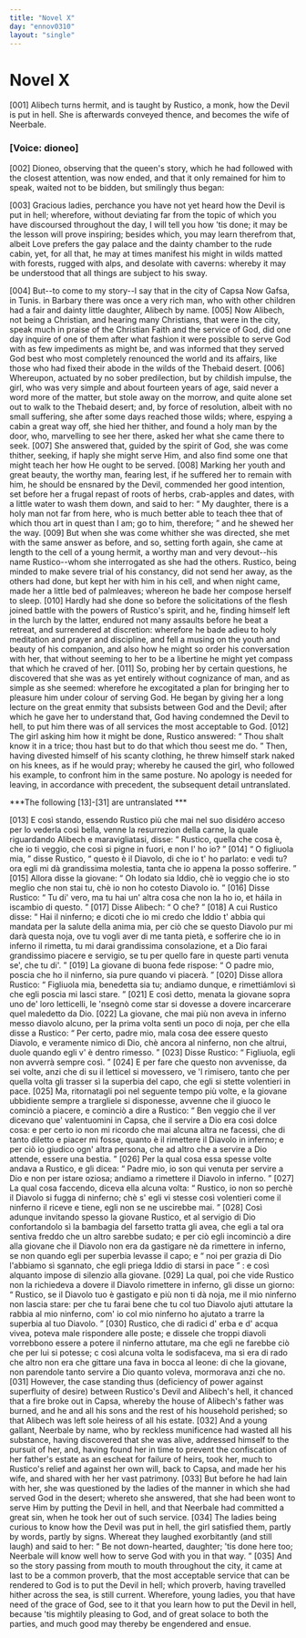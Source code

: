```yaml
---
title: "Novel X"
day: "ennov0310"
layout: "single"
---
```

<div id="nov0310" type="novella" who="dioneo">
 <h1>
  Novel X
 </h1>
 <argument>
  <p>
   <a name="p03100001">
    [001]
   </a>
   Alibech turns hermit, and is taught by Rustico, a monk,
	how the Devil is put in hell. She is afterwards conveyed
	thence, and becomes the wife of Neerbale.
  </p>
 </argument>
 <p>
  <h3>
   [Voice: dioneo]
  </h3>
 </p>
 <div3 type="commentary" who="author">
  <p>
   <a name="p03100002">
    [002]
   </a>
   Dioneo,
   observing that the queen's story, which he had followed
	with the closest attention, was now ended, and that it only remained
	for him to speak, waited not to be bidden, but smilingly thus
	began:
  </p>
 </div3>
 <div3 type="commentary" who="dioneo">
  <p>
   <a name="p03100003">
    [003]
   </a>
   Gracious ladies, perchance you have not yet heard how the
	Devil is put in hell; wherefore, without deviating far from the
	topic of which you have discoursed throughout the day, I will tell
	you how 'tis done; it may be the lesson will prove inspiring; besides
	which, you may learn therefrom that, albeit Love prefers the gay
	palace and the dainty chamber to the rude cabin, yet, for all that,
	he may at times manifest his might in wilds matted with forests,
	rugged with alps, and desolate with caverns: whereby it may be
	understood that all things are subject to his sway.
  </p>
 </div3>
 <p>
  <a name="p03100004">
   [004]
  </a>
  But--to come to
 my story--I say that in the city of Capsa
  <note>
   Now Gafsa, in Tunis.
  </note>
  in Barbary there was once
 a very rich man, who with other children had a fair and dainty little
 daughter, Alibech by name.
  <a name="p03100005">
   [005]
  </a>
  Now Alibech, not being a Christian,
 and hearing many Christians, that were in the city, speak much in
 praise of the Christian Faith and the service of God, did one day
 inquire of one of them after what fashion it were possible to serve
 God with as few impediments as might be, and was informed that
 they served God best who most completely renounced the world and
 its affairs, like those who had fixed their abode in the wilds of the
 Thebaid desert.
  <a name="p03100006">
   [006]
  </a>
  Whereupon, actuated by no sober predilection, but
  by childish impulse, the girl, who was very simple and about fourteen
 years of age, said never a word more of the matter, but stole away
 on the morrow, and quite alone set out to walk to the Thebaid
 desert; and, by force of resolution, albeit with no small suffering, she
 after some days reached those wilds; where, espying a cabin a great
 way off, she hied her thither, and found a holy man by the door,
 who, marvelling to see her there, asked her what she came there to
 seek.
  <a name="p03100007">
   [007]
  </a>
  She answered that, guided by the spirit of God, she was come
 thither, seeking, if haply she might serve Him, and also find some one
 that might teach her how He ought to be served.
  <a name="p03100008">
   [008]
  </a>
  Marking her
 youth and great beauty, the worthy man, fearing lest, if he suffered
 her to remain with him, he should be ensnared by the Devil, commended
 her good intention, set before her a frugal repast of roots of
 herbs, crab-apples and dates, with a little water to wash them down,
 and said to her:
  <q direct="unspecified">
   My daughter, there is a holy man not far from
 here, who is much better able to teach thee that of which thou art in
 quest than I am; go to him, therefore;
  </q>
  and he shewed her the
 way.
  <a name="p03100009">
   [009]
  </a>
  But when she was come whither she was directed, she met
 with the same answer as before, and so, setting forth again, she came
 at length to the cell of a young hermit, a worthy man and very
 devout--his name Rustico--whom she interrogated as she had the
 others. Rustico, being minded to make severe trial of his constancy,
 did not send her away, as the others had done, but kept her with
 him in his cell, and when night came, made her a little bed of palmleaves;
 whereon he bade her compose herself to sleep.
  <a name="p03100010">
   [010]
  </a>
  Hardly had
 she done so before the solicitations of the flesh joined battle with the
 powers of Rustico's spirit, and he, finding himself left in the lurch
 by the latter, endured not many assaults before he beat a retreat, and
 surrendered at discretion: wherefore he bade adieu to holy meditation
 and prayer and discipline, and fell a musing on the youth and beauty
 of his companion, and also how he might so order his conversation
 with her, that without seeming to her to be a libertine he might yet
 compass that which he craved of her.
  <a name="p03100011">
   [011]
  </a>
  So, probing her by certain
 questions, he discovered that she was as yet entirely without cognizance
 of man, and as simple as she seemed: wherefore he excogitated
 a plan for bringing her to pleasure him under colour of serving God.
 He began by giving her a long lecture on the great enmity that
 subsists between God and the Devil; after which he gave her to
  understand that, God having condemned the Devil to hell, to put
 him there was of all services the most acceptable to God.
  <a name="p03100012">
   [012]
  </a>
  The girl
 asking him how it might be done, Rustico answered:
  <q direct="unspecified">
   Thou
 shalt know it in a trice; thou hast but to do that which thou seest me
 do.
  </q>
  Then, having divested himself of his scanty clothing, he threw
 himself stark naked on his knees, as if he would pray; whereby he
 caused the girl, who followed his example, to confront him in the
 same posture.
  <note>
   No apology is needed for leaving, in accordance
 with precedent, the
 subsequent detail untranslated.
  </note>
 </p>
 <p>
  ***The following [13]-[31] are untranslated ***
 </p>
 <p>
  <a name="p03100013">
   [013]
  </a>
  E cos&igrave; stando, essendo Rustico pi&ugrave; che mai nel suo
 disid&eacute;ro acceso per lo vederla cos&igrave; bella, venne la
 resurrezion della
 carne, la quale riguardando Alibech e maravigliatasi, disse:
  <q direct="unspecified">
   Rustico, quella che cosa &egrave;, che io ti veggio, che cos&igrave; si
 pigne in
 fuori, e non l' ho io?
  </q>
  <a name="p03100014">
   [014]
  </a>
  <q direct="unspecified">
   O figliuola mia,
  </q>
  disse Rustico,
  <q direct="unspecified">
   questo
 &egrave;
 il Diavolo, di che io t' ho parlato: e vedi tu? ora egli mi d&agrave;
 grandissima
 molestia, tanta che io appena la posso sofferire.
  </q>
  <a name="p03100015">
   [015]
  </a>
  Allora disse la
 giovane:
  <q direct="unspecified">
   Oh lodato sia Iddio, ch&egrave; io veggio che io sto meglio
 che non stai tu, ch&egrave; io non ho cotesto Diavolo io.
  </q>
  <a name="p03100016">
   [016]
  </a>
  Disse Rustico:
  <q direct="unspecified">
   Tu di' vero, ma tu hai un' altra cosa che non la ho io, et
 h&aacute;ila in iscambio di questo.
  </q>
  <a name="p03100017">
   [017]
  </a>
  Disse Alibech:
  <q direct="unspecified">
   O che?
  </q>
  <a name="p03100018">
   [018]
  </a>
  A cui
 Rustico disse:
  <q direct="unspecified">
   Hai il ninferno; e dicoti che io mi credo che
 Iddio t' abbia qui mandata per la salute della anima mia, per ci&ograve;
 che se questo Diavolo pur mi dar&agrave; questa noja, ove tu vogli aver di
 me tanta piet&agrave;, e sofferire che io in inferno il rimetta, tu mi darai
 grandissima consolazione, et a Dio farai grandissimo piacere e
 servigio, se tu per quello fare in queste parti venuta se', che tu di'.
  </q>
  <a name="p03100019">
   [019]
  </a>
  La giovane di buona fede rispose:
  <q direct="unspecified">
   O padre mio, poscia che ho
 il ninferno, sia pure quando vi piacer&agrave;.
  </q>
  <a name="p03100020">
   [020]
  </a>
  Disse allora Rustico:
  <q direct="unspecified">
   Figliuola mia, benedetta sia tu; andiamo dunque, e rimetti&aacute;mlovi
 s&igrave; che egli poscia mi lasci stare.
  </q>
  <a name="p03100021">
   [021]
  </a>
  E cos&igrave; detto, menata la
 giovane sopra uno de' loro letticelli, le 'nsegn&ograve; come star si dovesse a
 dovere
 incarcerare quel maledetto da Dio.
  <a name="p03100022">
   [022]
  </a>
  La giovane, che mai pi&ugrave; non
 aveva in inferno messo diavolo alcuno, per la prima volta sent&igrave; un
 poco di noja, per che ella disse a Rustico:
  <q direct="unspecified">
   Per certo, padre mio,
 mala cosa dee essere questo Diavolo, e veramente nimico di Dio, ch&egrave;
 ancora al ninferno, non che altrui, duole quando egli v' &egrave; dentro
 rimesso.
  </q>
  <a name="p03100023">
   [023]
  </a>
  Disse Rustico:
  <q direct="unspecified">
   Figliuola, egli non avverr&agrave; sempre
 cos&igrave;.
  </q>
  <a name="p03100024">
   [024]
  </a>
  E per fare che questo non avvenisse, da sei volte, anzi che di su il
 letticel si movessero, ve 'l rimisero, tanto che per quella volta gli
 trasser s&igrave; la superbia del capo, che egli si stette volentieri in
 pace.
  <a name="p03100025">
   [025]
  </a>
  Ma, ritornatagli poi nel seguente tempo pi&ugrave; volte, e la giovane
 ubbidiente
 sempre a trargliele si disponesse, avvenne che il giuoco le cominci&ograve;
 a piacere, e cominci&ograve; a dire a Rustico:
  <q direct="unspecified">
   Ben veggio che il ver
 dicevano que' valentuomini in Capsa, che il servire a Dio era cos&igrave;
 dolce cosa: e per certo io non mi ricordo che mai alcuna altra ne
 facessi, che di tanto diletto e piacer mi fosse, quanto &egrave; il
 rimettere il
 Diavolo in inferno; e per ci&ograve; io giudico ogn' altra persona, che ad
 altro che a servire a Dio attende, essere una bestia.
  </q>
  <a name="p03100026">
   [026]
  </a>
  Per la qual
 cosa essa spesse volte andava a Rustico, e gli dicea:
  <q direct="unspecified">
   Padre mio,
 io son qui venuta per servire a Dio e non per istare oziosa; andiamo
 a rimettere il Diavolo in inferno.
  </q>
  <a name="p03100027">
   [027]
  </a>
  La qual cosa faccendo, diceva
 ella alcuna volta:
  <q direct="unspecified">
   Rustico, io non so perch&egrave; il Diavolo si fugga
 di
 ninferno; ch&egrave; s' egli vi stesse cos&igrave; volentieri come il
 ninferno il
 riceve e tiene, egli non se ne uscirebbe mai.
  </q>
  <a name="p03100028">
   [028]
  </a>
  Cos&igrave; adunque
 invitando
 spesso la giovane Rustico, et al servigio di Dio confortandolo s&igrave; la
 bambagia del farsetto tratta gli avea, che egli a tal ora sentiva freddo
 che un altro sarebbe sudato; e per ci&ograve; egli incominci&ograve; a dire
 alla
 giovane che il Diavolo non era da gastigare n&egrave; da rimettere in
 inferno,
 se non quando egli per superbia levasse il capo; e
  <q direct="unspecified">
   noi per grazia di
 Dio l'abbiamo s&igrave; sgannato, che egli priega Iddio di starsi in
 pace
  </q>
  : e
 cos&igrave; alquanto impose di silenzio alla giovane.
  <a name="p03100029">
   [029]
  </a>
  La qual, poi che vide
 Rustico non la richiedeva a dovere il Diavolo rimettere in inferno,
 gli disse un giorno:
  <q direct="unspecified">
   Rustico, se il Diavolo tuo &egrave; gastigato e
 pi&ugrave; non ti d&agrave; noja, me il mio ninferno non lascia stare: per
 che
 tu farai bene che tu col tuo Diavolo ajuti attutare la rabbia al
 mio ninferno, com' io col mio ninferno ho ajutato a trarre la
 superbia al tuo Diavolo.
  </q>
  <a name="p03100030">
   [030]
  </a>
  Rustico, che di radici d' erba e d' acqua
 vivea, poteva male rispondere alle poste; e dissele che troppi diavoli
 vorrebbono essere a potere il ninferno attutare, ma che egli ne
 farebbe ci&ograve; che per lui si potesse; c cos&igrave; alcuna volta le
 sodisfaceva,
 ma s&igrave; era di rado che altro non era che gittare una fava in bocca al
 leone: di che la giovane, non parendole tanto servire a Dio quanto
 voleva, mormorava anzi che no.
  <a name="p03100031">
   [031]
  </a>
  However, the case standing thus
 (deficiency of power against superfluity of desire) between Rustico's
 Devil and Alibech's hell, it chanced that a fire broke out in Capsa,
  whereby the house of Alibech's father was burned, and he and all
 his sons and the rest of his household perished; so that Alibech was
 left sole heiress of all his estate.
  <a name="p03100032">
   [032]
  </a>
  And a young gallant, Neerbale by
 name, who by reckless munificence had wasted all his substance,
 having discovered that she was alive, addressed himself to the pursuit
 of her, and, having found her in time to prevent the confiscation of
 her father's estate as an escheat for failure of heirs, took her, much to
 Rustico's relief and against her own will, back to Capsa, and made
 her his wife, and shared with her her vast patrimony.
  <a name="p03100033">
   [033]
  </a>
  But before
 he had lain with her, she was questioned by the ladies of the manner
 in which she had served God in the desert; whereto she answered,
 that she had been wont to serve Him by putting the Devil in hell,
 and that Neerbale had committed a great sin, when he took her out
 of such service.
  <a name="p03100034">
   [034]
  </a>
  The ladies being curious to know how the Devil
 was put in hell, the girl satisfied them, partly by words, partly by
 signs. Whereat they laughed exorbitantly (and still laugh) and said
 to her:
  <q direct="unspecified">
   Be not down-hearted, daughter; 'tis done here too;
 Neerbale will know well how to serve God with you in that way.
  </q>
  <a name="p03100035">
   [035]
  </a>
  And so the story passing from mouth to mouth throughout the city,
 it came at last to be a common proverb, that the most acceptable
 service that can be rendered to God is to put the Devil in hell;
 which proverb, having travelled hither across the sea, is still current.
 Wherefore, young ladies, you that have need of the grace of God,
 see to it that you learn how to put the Devil in hell, because 'tis
 mightily pleasing to God, and of great solace to both the parties,
 and much good may thereby be engendered and ensue.
 </p>
</div>